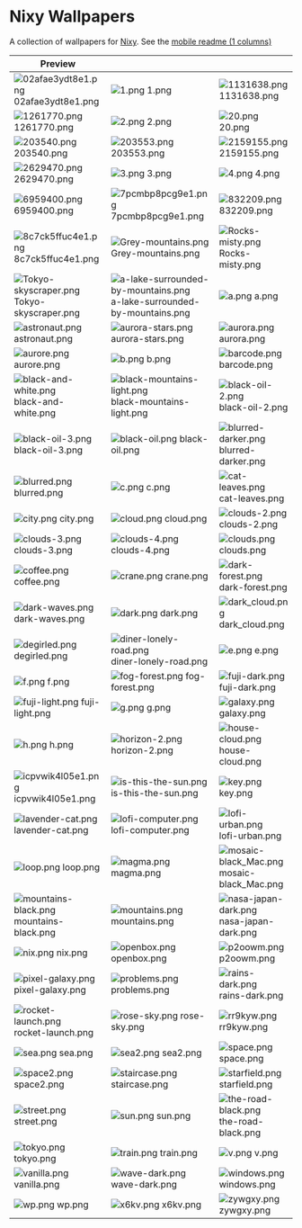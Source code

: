 # Nixy Wallpapers

A collection of wallpapers for [Nixy](https://github.com/anotherhadi/nixy).
See the [mobile readme (1 columns)](./docs/MOBILE-VIEW.md)

| Preview |    |    |
| ------- | -- | -- |
| ![02afae3ydt8e1.png](./wallpapers/02afae3ydt8e1.png) 02afae3ydt8e1.png | ![1.png](./wallpapers/1.png) 1.png | ![1131638.png](./wallpapers/1131638.png) 1131638.png |
| ![1261770.png](./wallpapers/1261770.png) 1261770.png | ![2.png](./wallpapers/2.png) 2.png | ![20.png](./wallpapers/20.png) 20.png |
| ![203540.png](./wallpapers/203540.png) 203540.png | ![203553.png](./wallpapers/203553.png) 203553.png | ![2159155.png](./wallpapers/2159155.png) 2159155.png |
| ![2629470.png](./wallpapers/2629470.png) 2629470.png | ![3.png](./wallpapers/3.png) 3.png | ![4.png](./wallpapers/4.png) 4.png |
| ![6959400.png](./wallpapers/6959400.png) 6959400.png | ![7pcmbp8pcg9e1.png](./wallpapers/7pcmbp8pcg9e1.png) 7pcmbp8pcg9e1.png | ![832209.png](./wallpapers/832209.png) 832209.png |
| ![8c7ck5ffuc4e1.png](./wallpapers/8c7ck5ffuc4e1.png) 8c7ck5ffuc4e1.png | ![Grey-mountains.png](./wallpapers/Grey-mountains.png) Grey-mountains.png | ![Rocks-misty.png](./wallpapers/Rocks-misty.png) Rocks-misty.png |
| ![Tokyo-skyscraper.png](./wallpapers/Tokyo-skyscraper.png) Tokyo-skyscraper.png | ![a-lake-surrounded-by-mountains.png](./wallpapers/a-lake-surrounded-by-mountains.png) a-lake-surrounded-by-mountains.png | ![a.png](./wallpapers/a.png) a.png |
| ![astronaut.png](./wallpapers/astronaut.png) astronaut.png | ![aurora-stars.png](./wallpapers/aurora-stars.png) aurora-stars.png | ![aurora.png](./wallpapers/aurora.png) aurora.png |
| ![aurore.png](./wallpapers/aurore.png) aurore.png | ![b.png](./wallpapers/b.png) b.png | ![barcode.png](./wallpapers/barcode.png) barcode.png |
| ![black-and-white.png](./wallpapers/black-and-white.png) black-and-white.png | ![black-mountains-light.png](./wallpapers/black-mountains-light.png) black-mountains-light.png | ![black-oil-2.png](./wallpapers/black-oil-2.png) black-oil-2.png |
| ![black-oil-3.png](./wallpapers/black-oil-3.png) black-oil-3.png | ![black-oil.png](./wallpapers/black-oil.png) black-oil.png | ![blurred-darker.png](./wallpapers/blurred-darker.png) blurred-darker.png |
| ![blurred.png](./wallpapers/blurred.png) blurred.png | ![c.png](./wallpapers/c.png) c.png | ![cat-leaves.png](./wallpapers/cat-leaves.png) cat-leaves.png |
| ![city.png](./wallpapers/city.png) city.png | ![cloud.png](./wallpapers/cloud.png) cloud.png | ![clouds-2.png](./wallpapers/clouds-2.png) clouds-2.png |
| ![clouds-3.png](./wallpapers/clouds-3.png) clouds-3.png | ![clouds-4.png](./wallpapers/clouds-4.png) clouds-4.png | ![clouds.png](./wallpapers/clouds.png) clouds.png |
| ![coffee.png](./wallpapers/coffee.png) coffee.png | ![crane.png](./wallpapers/crane.png) crane.png | ![dark-forest.png](./wallpapers/dark-forest.png) dark-forest.png |
| ![dark-waves.png](./wallpapers/dark-waves.png) dark-waves.png | ![dark.png](./wallpapers/dark.png) dark.png | ![dark_cloud.png](./wallpapers/dark_cloud.png) dark_cloud.png |
| ![degirled.png](./wallpapers/degirled.png) degirled.png | ![diner-lonely-road.png](./wallpapers/diner-lonely-road.png) diner-lonely-road.png | ![e.png](./wallpapers/e.png) e.png |
| ![f.png](./wallpapers/f.png) f.png | ![fog-forest.png](./wallpapers/fog-forest.png) fog-forest.png | ![fuji-dark.png](./wallpapers/fuji-dark.png) fuji-dark.png |
| ![fuji-light.png](./wallpapers/fuji-light.png) fuji-light.png | ![g.png](./wallpapers/g.png) g.png | ![galaxy.png](./wallpapers/galaxy.png) galaxy.png |
| ![h.png](./wallpapers/h.png) h.png | ![horizon-2.png](./wallpapers/horizon-2.png) horizon-2.png | ![house-cloud.png](./wallpapers/house-cloud.png) house-cloud.png |
| ![icpvwik4l05e1.png](./wallpapers/icpvwik4l05e1.png) icpvwik4l05e1.png | ![is-this-the-sun.png](./wallpapers/is-this-the-sun.png) is-this-the-sun.png | ![key.png](./wallpapers/key.png) key.png |
| ![lavender-cat.png](./wallpapers/lavender-cat.png) lavender-cat.png | ![lofi-computer.png](./wallpapers/lofi-computer.png) lofi-computer.png | ![lofi-urban.png](./wallpapers/lofi-urban.png) lofi-urban.png |
| ![loop.png](./wallpapers/loop.png) loop.png | ![magma.png](./wallpapers/magma.png) magma.png | ![mosaic-black_Mac.png](./wallpapers/mosaic-black_Mac.png) mosaic-black_Mac.png |
| ![mountains-black.png](./wallpapers/mountains-black.png) mountains-black.png | ![mountains.png](./wallpapers/mountains.png) mountains.png | ![nasa-japan-dark.png](./wallpapers/nasa-japan-dark.png) nasa-japan-dark.png |
| ![nix.png](./wallpapers/nix.png) nix.png | ![openbox.png](./wallpapers/openbox.png) openbox.png | ![p2oowm.png](./wallpapers/p2oowm.png) p2oowm.png |
| ![pixel-galaxy.png](./wallpapers/pixel-galaxy.png) pixel-galaxy.png | ![problems.png](./wallpapers/problems.png) problems.png | ![rains-dark.png](./wallpapers/rains-dark.png) rains-dark.png |
| ![rocket-launch.png](./wallpapers/rocket-launch.png) rocket-launch.png | ![rose-sky.png](./wallpapers/rose-sky.png) rose-sky.png | ![rr9kyw.png](./wallpapers/rr9kyw.png) rr9kyw.png |
| ![sea.png](./wallpapers/sea.png) sea.png | ![sea2.png](./wallpapers/sea2.png) sea2.png | ![space.png](./wallpapers/space.png) space.png |
| ![space2.png](./wallpapers/space2.png) space2.png | ![staircase.png](./wallpapers/staircase.png) staircase.png | ![starfield.png](./wallpapers/starfield.png) starfield.png |
| ![street.png](./wallpapers/street.png) street.png | ![sun.png](./wallpapers/sun.png) sun.png | ![the-road-black.png](./wallpapers/the-road-black.png) the-road-black.png |
| ![tokyo.png](./wallpapers/tokyo.png) tokyo.png | ![train.png](./wallpapers/train.png) train.png | ![v.png](./wallpapers/v.png) v.png |
| ![vanilla.png](./wallpapers/vanilla.png) vanilla.png | ![wave-dark.png](./wallpapers/wave-dark.png) wave-dark.png | ![windows.png](./wallpapers/windows.png) windows.png |
| ![wp.png](./wallpapers/wp.png) wp.png | ![x6kv.png](./wallpapers/x6kv.png) x6kv.png | ![zywgxy.png](./wallpapers/zywgxy.png) zywgxy.png |
